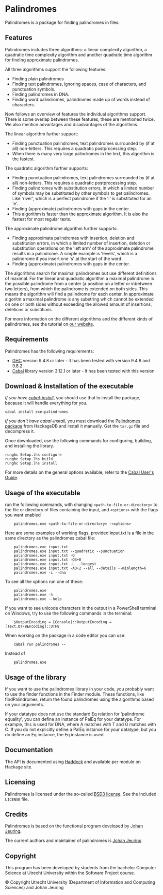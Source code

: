 # Palindromes

Palindromes is a package for finding palindromes in files.

## Features

Palindromes includes three algorithms: a linear complexity algorithm, a quadratic time complexity algorithm and another quadratic time algorithm for finding approximate palindromes.

All three algorithms support the following features:
- Finding plain palindromes
- Finding text palindromes,
  ignoring spaces, case of characters, and punctuation
  symbols.
- Finding palindromes in DNA.
- Finding word palindromes,
  palindromes made up of words instead of characters.

Now follows an overview of features the individual algorithms support. 
There is some overlap between these features, these are mentioned twice. 
We also mention advantages and disadvantages of the algorithms.

The linear algorithm further support:
- Finding punctuation palindromes,
  text palindromes surrounded by (if at all) non-letters.
  This requires a quadratic postprocessing step.
- When there is many very large palindromes in the text, this algorithm is the fastest.  

The quadratic algorithm further supports:
- Finding punctuation palindromes,
  text palindromes surrounded by (if at all) non-letters.
  This requires a quadratic postprocessing step.
- Finding palindromes with substitution errors,
  in which a limited number of symbols may be substituted by other symbols to get palindromes. 
  Like 'river', which is a perfect palindrome if the 'i' is substituted for an 'e'. 
- Finding (approximate) palindromes with
  gaps in the center.
- This algorithm is faster than the approximate algorithm. It is also the fastest for most regular texts. 

The approximate palindrome algorithm further supports:
- Finding approximate palindromes with insertion, deletion and substitution errors,
  in which a limited number of insertion, deletion or substitution operations on the 'left arm' of the approximate palindrome results in a palindrome. A simple example is 'levels', which is a palindrome if you insert one 's' at the start of the word. 
- Finding (approximate) palindromes with
  gaps in the center.

The algorithms search for maximal palindromes but use different definitions of maximal. 
For the linear and quadratic algorithm a maximal palindrome is the possible palindrome from a center (a position on a letter or inbetween two letters), from which the palindrome is extended on both sides. This means the algorithm will find a palindrome for each center. In approximate algoritm a maximal palindrome is any substring which cannot be extended on one or both sides without exceeding the allowed amount of insertions, deletions or substitions. 

For more information on the different algorithms and the different kinds of palindromes, see the tutorial on [our website](https://palindromes.science.uu.nl/smallsites/tutorial.html).

## Requirements

Palindromes has the following requirements:

- [GHC] version 9.4.8 or later - It has been tested with version 9.4.8 and 9.8.2
- [Cabal] library version 3.12.1 or later - It has been tested with this version

[GHC]: http://www.haskell.org/ghc/
[Cabal]: http://www.haskell.org/cabal/

## Download & Installation of the executable

_If you have [cabal-install]_, you should use that to install the package,
because it will handle everything for you.

    cabal install exe:palindromes

_If you don't have cabal-install_, you must download the [Palindromes package]
from HackageDB and install it manually. Get the `tar.gz` file and decompress it.

Once downloaded, use the following commands for configuring, building, and
installing the library.

    runghc Setup.lhs configure
    runghc Setup.lhs build
    runghc Setup.lhs install

For more details on the general options available, refer to the [Cabal User's
Guide].

[Palindromes package]: http://hackage.haskell.org/package/palindromes
[cabal-install]: http://www.haskell.org/haskellwiki/Cabal-Install
[Cabal User's Guide]: http://www.haskell.org/cabal/users-guide/

## Usage of the executable

run the following commands, with changing `<path-to-file-or-directory>` to the file or directory of files containing the input, and `<options>` with the flags you want enabled
```
    palindromes.exe <path-to-file-or-directory> -<options>
```
Here are some examples of working flags, provided input.txt is a file in the same directory as the palindromes.cabal file:

```
    palindromes.exe input.txt
    palindromes.exe input.txt --quadratic --punctuation
    palindromes.exe input.txt -Q
    palindromes.exe input.txt -Q3+0
    palindromes.exe input.txt -L --longest
    palindromes.exe input.txt -A0+2 --all --details --minlength=6
    palindromes.exe -i --dna
```

To see all the options run one of these:

```
    palindromes.exe
    palindromes.exe -h
    palindromes.exe --help
```

If you want to see unicode characters in the output in a PowerShell terminal on Windows, try to use the following commands in the terminal:
```
    $OutputEncoding = [Console]::OutputEncoding = [Text.UTF8Encoding]::UTF8
```

When working on the package in a code editor you can use:
```
    cabal run palindromes --
```
Instead of 
```
    palindromes.exe
```

## Usage of the library
If you want to use the palindromes library in your code, you probably want to use the finder functions in the Finder module. 
These functions, like findPalindromes, return the found palindromes using the algorithms based on your arguments. 

If your datatype does not use the standard Eq relation for 'palindrome equality', you can define an instance of PalEq for
your datatype. For example, this is used for DNA, where A matches with T and G matches with C. 
If you do not explicitly define a PalEq instance for your datatype, but you do define an Eq instance, the Eq instance is used.   

## Documentation

The API is documented using [Haddock] and available per module on Hackage
site.

[Haddock]: http://hackage.haskell.org/package/haddock
[Palindromes package]: http://hackage.haskell.org/package/palindromes

## Licensing

Palindromes is licensed under the so-called [BSD3 license]. See the included
`LICENSE` file.

[BSD3 license]: http://www.opensource.org/licenses/bsd-license.php

## Credits

Palindromes is based on the functional program developed by [Johan Jeuring].

The current authors and maintainer of palindromes is [Johan Jeuring].

[Johan Jeuring]: http://www.jeuring.net/

## Copyright 
This program has been developed by students from the bachelor Computer Science at Utrecht
University within the Software Project course.

© Copyright Utrecht University (Department of Information and Computing Sciences) and Johan Jeuring